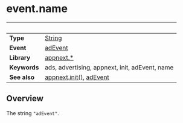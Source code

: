 # event.name

|                      | &nbsp; 
| -------------------- | ---------------------------------------------------------------
| __Type__             | [String](http://docs.coronalabs.com/api/type/String.html)
| __Event__            | [adEvent](adEvent.markdown)
| __Library__          | [appnext.*](Readme.markdown)
| __Keywords__         | ads, advertising, appnext, init, adEvent, name
| __See also__         | [appnext.init()](init.markdown), [adEvent](adEvent.markdown)


## Overview

The string `"adEvent"`.
